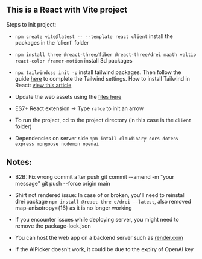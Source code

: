 ## This is a React with Vite project

Steps to init project:

- ```npm create vite@latest -- --template react client``` install the packages in the 'client' folder
- ```npm install three @react-three/fiber @react-three/drei maath valtio react-color framer-motion``` install 3d packages
- ```npx tailwindcss init -p``` install tailwind packages. Then follow the guide [here](https://tailwindcss.com/docs/guides/vite) to complete the Tailwind settings.
How to install Tailwind in React: [view this article](https://www.freecodecamp.org/news/how-to-install-tailwindcss-in-react/)

- Update the web assets using the [files here](https://drive.google.com/drive/folders/166wA5NsMV_5D8NN7ujDDbPXC1X65vf2I)
- ES7+ React extension
-> Type `rafce` to init an arrow

- To run the project, cd to the project directory (in this case is the `client` folder)

- Dependencies on server side ```npm intall cloudinary cors dotenv express mongoose nodemon openai```

## Notes:

- B2B: Fix wrong commit after push
git commit --amend -m "your message"
git push --force origin main

- Shirt not rendered issue: In case of <mesh> or <Decal> broken, you'll need to reinstall drei package `npm install @react-thre
e/drei --latest`, also removed map-anisotropy={16} as it is no longer working

- If you encounter issues while deploying server, you might need to remove the package-lock.json

- You can host the web app on a backend server such as [render.com](https://render.com/)

- If the AIPicker doesn't work, it could be due to the expiry of OpenAI key